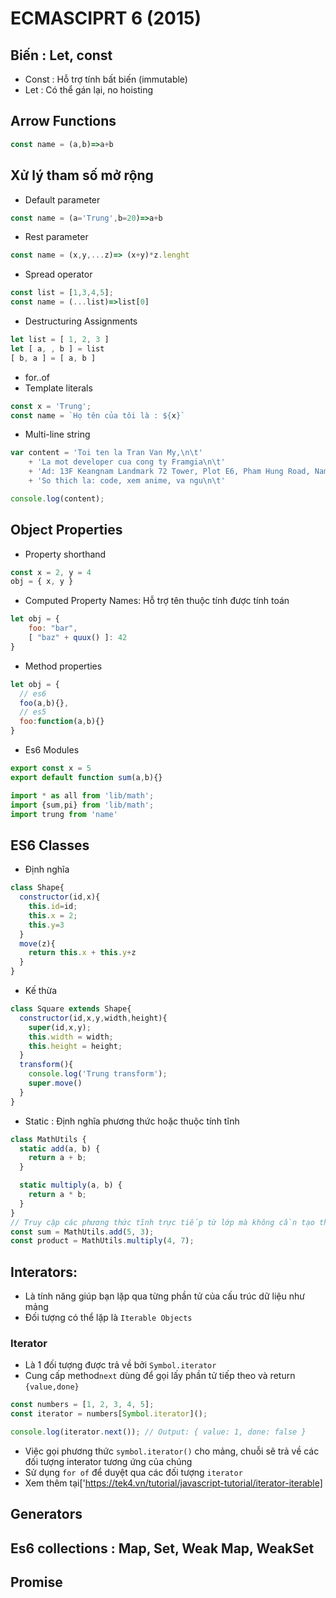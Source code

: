 # ECMASCIPRT 6 (2015)
## Biến : Let, const
- Const : Hỗ trợ tính bất biến (immutable)
- Let : Có thể gán lại, no hoisting
## Arrow Functions
```js
const name = (a,b)=>a+b
```
## Xử lý tham số mở rộng
- Default parameter
```js
const name = (a='Trung',b=20)=>a+b
```
- Rest parameter
```js
const name = (x,y,...z)=> (x+y)*z.lenght
```
- Spread operator
```js
const list = [1,3,4,5];
const name = (...list)=>list[0]
```
- Destructuring Assignments
```js
let list = [ 1, 2, 3 ]
let [ a, , b ] = list
[ b, a ] = [ a, b ]
```
- for..of
- Template literals
```js
const x = 'Trung';
const name = `Họ tên của tôi là : ${x}`
```
- Multi-line string
```js
var content = 'Toi ten la Tran Van My,\n\t'
    + 'La mot developer cua cong ty Framgia\n\t'
    + 'Ad: 13F Keangnam Landmark 72 Tower, Plot E6, Pham Hung Road, Nam Tu Liem District\n\t'
    + 'So thich la: code, xem anime, va ngu\n\t'

console.log(content);
```
## Object Properties
- Property shorthand
```js
const x = 2, y = 4
obj = { x, y }
```
- Computed Property Names: Hỗ trợ tên thuộc tính được tính toán
```js
let obj = {
    foo: "bar",
    [ "baz" + quux() ]: 42
}
```
- Method properties
```js
let obj = {
  // es6
  foo(a,b){},
  // es5
  foo:function(a,b){}
}
```
- Es6 Modules
```js
export const x = 5
export default function sum(a,b){}

import * as all from 'lib/math';
import {sum,pi} from 'lib/math';
import trung from 'name'
```
## ES6 Classes
- Định nghĩa
```js
class Shape{
  constructor(id,x){
    this.id=id;
    this.x = 2;
    this.y=3
  }
  move(z){
    return this.x + this.y+z
  }
}
```
- Kế thừa
```js
class Square extends Shape{
  constructor(id,x,y,width,height){
    super(id,x,y);
    this.width = width;
    this.height = height;
  }
  transform(){
    console.log('Trung transform');
    super.move()
  }
}
```
- Static : Định nghĩa phương thức hoặc thuộc tính tĩnh
```js
class MathUtils {
  static add(a, b) {
    return a + b;
  }

  static multiply(a, b) {
    return a * b;
  }
}
// Truy cập các phương thức tĩnh trực tiếp từ lớp mà không cần tạo thể hiện
const sum = MathUtils.add(5, 3);
const product = MathUtils.multiply(4, 7);
```
## Interators:  
- Là tính năng giúp bạn lặp qua từng phần tử của cấu trúc dữ liệu như mảng
- Đối tượng có thể lặp là `Iterable Objects`
### Iterator
- Là 1 đối tượng được trả về bởi `Symbol.iterator`
- Cung cấp method`next` dùng để gọi lấy phần tử tiếp theo và return `{value,done}`
```js
const numbers = [1, 2, 3, 4, 5];
const iterator = numbers[Symbol.iterator]();

console.log(iterator.next()); // Output: { value: 1, done: false }
```
- Việc gọi phương thức `symbol.iterator()` cho mảng, chuỗi sẽ trả về các đối tượng interator tương ứng của chúng
- Sử dụng `for of` để duyệt qua các đối tượng `iterator`
- Xem thêm tại['https://tek4.vn/tutorial/javascript-tutorial/iterator-iterable]
## Generators
## Es6 collections : Map, Set, Weak Map, WeakSet
## Promise